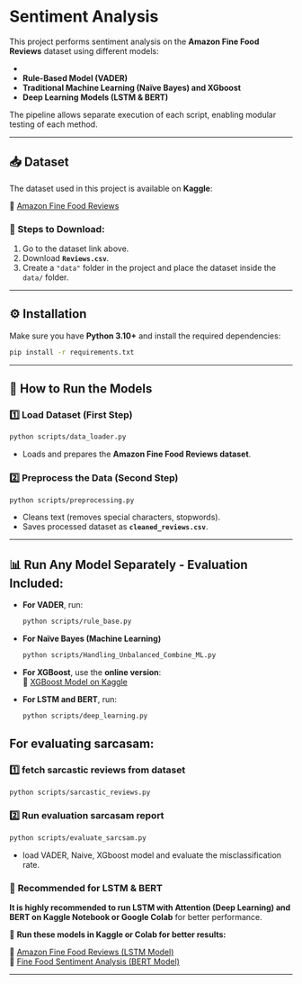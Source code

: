 # Sentiment Analysis

This project performs sentiment analysis on the **Amazon Fine Food Reviews** dataset using different models:

- 
- **Rule-Based Model (VADER)**
- **Traditional Machine Learning (Naïve Bayes) and XGboost**
- **Deep Learning Models (LSTM & BERT)**

The pipeline allows separate execution of each script, enabling modular testing of each method.

---

## 📥 Dataset

The dataset used in this project is available on **Kaggle**:

🔗 [Amazon Fine Food Reviews](https://www.kaggle.com/datasets/snap/amazon-fine-food-reviews)

### 📌 Steps to Download:
1. Go to the dataset link above.
2. Download **`Reviews.csv`**.
3. Create a `"data"` folder in the project and place the dataset inside the `data/` folder.

---

## ⚙️ Installation

Make sure you have **Python 3.10+** and install the required dependencies:

```bash
pip install -r requirements.txt
```

---

## 🚀 How to Run the Models

### 1️⃣ Load Dataset (First Step)
```bash
python scripts/data_loader.py
```
- Loads and prepares the **Amazon Fine Food Reviews dataset**.

### 2️⃣ Preprocess the Data (Second Step)
```bash
python scripts/preprocessing.py
```
- Cleans text (removes special characters, stopwords).
- Saves processed dataset as **`cleaned_reviews.csv`**.

---

## 📊 Run Any Model Separately - Evaluation Included:

- **For VADER**, run:
  ```bash
  python scripts/rule_base.py
  ```

- **For Naïve Bayes (Machine Learning)**
  ```bash
  python scripts/Handling_Unbalanced_Combine_ML.py
  ```

- **For XGBoost**, use the **online version**:  
  🔗 [XGBoost Model on Kaggle](https://www.kaggle.com/code/mojganb/xgboost)

- **For LSTM and BERT**, run:
  ```bash
  python scripts/deep_learning.py
  ```
## For evaluating sarcasam:
### 1️⃣ fetch sarcastic reviews from dataset
```bash
python scripts/sarcastic_reviews.py
```
### 2️⃣ Run evaluation sarcasam report
```bash
python scripts/evaluate_sarcsam.py
```
- load VADER, Naive, XGboost model and evaluate the misclassification rate.
### 🔹 **Recommended for LSTM & BERT**
**It is highly recommended to run LSTM with Attention (Deep Learning) and BERT on Kaggle Notebook or Google Colab** for better performance.

📌 **Run these models in Kaggle or Colab for better results:**

🔗 [Amazon Fine Food Reviews (LSTM Model)](https://www.kaggle.com/code/mojganb/amazon-fine-food-lstm)  
🔗 [Fine Food Sentiment Analysis (BERT Model)](https://www.kaggle.com/code/mojganb/amazon-fine-food-bert)


---
